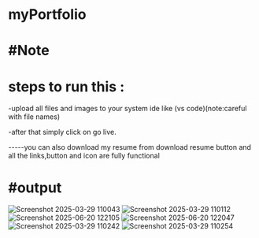 # myPortfolio
#Note
==============
steps to run this :
==================
-upload all files and images  to your system ide like (vs code)(note:careful with file names)

-after that simply click on go live.

-----you can also download my resume from download resume button and all the links,button and icon are fully functional


#output
===========

![Screenshot 2025-03-29 110043](https://github.com/user-attachments/assets/416ad26e-5de2-48d1-a674-a64c4584462d)
![Screenshot 2025-03-29 110112](https://github.com/user-attachments/assets/d5ca189a-256a-4e55-b8cc-d07bbad22996)
![Screenshot 2025-06-20 122105](https://github.com/user-attachments/assets/05ed945d-92c1-4d61-9dc1-97e481fba5b2)
![Screenshot 2025-06-20 122047](https://github.com/user-attachments/assets/1afb6cf5-84e5-492f-a0b4-5a8fb3b01ec4)
![Screenshot 2025-03-29 110242](https://github.com/user-attachments/assets/106650b0-0889-41ab-b233-eeb3e80c9898)
![Screenshot 2025-03-29 110254](https://github.com/user-attachments/assets/c81e8613-b09c-45d7-8969-16f14462db97)

